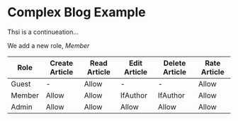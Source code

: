 # Complex Blog Example
Thsi is a continueation...

We add a new role, *Member*

| Role   | Create Article | Read Article | Edit Article   | Delete Article | Rate Article |
|--------|----------------|--------------|----------------|----------------|--------------|
| Guest  | -              | Allow        | -              | -              | Allow        |
| Member | Allow          | Allow        | IfAuthor       | IfAuthor       | Allow        |
| Admin  | Allow          | Allow        | Allow          | Allow          | Allow        |
